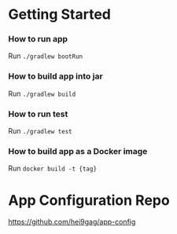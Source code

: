 # Getting Started

### How to run app
Run `./gradlew bootRun`

### How to build app into jar
Run `./gradlew build`

### How to run test
Run `./gradlew test`

### How to build app as a Docker image
Run `docker build -t {tag}`

# App Configuration Repo
https://github.com/hei9gag/app-config
